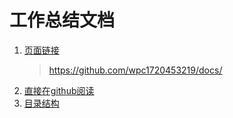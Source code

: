 # 工作总结文档

1. [页面链接](https://github.com/wpc1720453219/docs)
    > <https://github.com/wpc1720453219/docs/>
1. [直接在github阅读](docs/README.md)
1. [目录结构](docs/.vuepress/nav_menu.js)